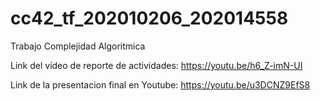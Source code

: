 # cc42_tf_202010206_202014558
Trabajo Complejidad Algoritmica


Link del vídeo de reporte de actividades: https://youtu.be/h6_Z-imN-UI

Link de la presentacion final en Youtube: https://youtu.be/u3DCNZ9EfS8
